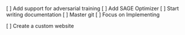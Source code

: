 [ ] Add support for adversarial training
[ ] Add SAGE Optimizer
[ ] Start writing documentation
[ ] Master git
[ ] Focus on Implementing

[ ] Create a custom website 
